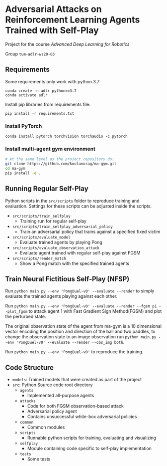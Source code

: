 # Adversarial Attacks on Reinforcement Learning Agents Trained with Self-Play

Project for the course *Advanced Deep Learning for Robotics*

Group `tum-adlr-ws20-03`

## Requirements

Some requirements only work with python 3.7

```
conda create -n adlr python==3.7
conda activate adlr
```

Install pip libraries from requirements file:

```
pip install -r requirements.txt
```

### Install PyTorch

```
conda install pytorch torchvision torchaudio -c pytorch
```


### Install multi-agent gym environment

``` bash
# At the same level as the project repository do:
git clone https://github.com/koulanurag/ma-gym.git
cd ma-gym
pip install -e .
```

## Running Regular Self-Play

Python scripts in the `src/scripts` folder to reproduce training and evaluation.
Settings for these scripts can be adjusted inside the scripts.

- `src/scripts/train_selfplay`
    - Training run for regular self-play
- `src/scripts/train_selfplay_adversarial_policy`
    - Train an adversarial policy that trains against a specified fixed victim
- `src/scripts/evaluate_model`
    - Evaluate trained agents by playing Pong
- `src/scripts/evaluate_observation_attack`
    - Evaluate agent trained with regular self-play against FGSM
- `src/scripts/render_match`
    - Show a Pong match with the specified trained agents
    

## Train Neural Fictitious Self-Play (NFSP)

Run `python main.py --env 'PongDuel-v0' --evaluate --render` to simply evaluate the trained agents playing against each other.

Run `python main.py --env 'PongDuel-v0' --evaluate --render --fgsm p1 --plot_fgsm` to attack agent 1 with Fast Gradient Sign Method(FGSM) and plot the perturbed state.

The original observation state of the agent from ma-gym is a 10 dimensional vector encoding the position and direction of the ball and two paddles, to change the observation state to an image observation run `python main.py --env 'PongDuel-v0' --evaluate --render --obs_img both`.

Run `python main.py --env 'PongDuel-v0'` to reproduce the training.

## Code Structure

- `models`: Trained models that were created as part of the project
- `src`: Python Source code root directory
    - `agents`
        - Implemented all-purpose agents
    - `attacks`
        - Code for both FGSM observation-based attack
        - Adversarial policy agent
        - Contains unsuccessful white-box adversarial policies
    - `common`
        - Common modules
    - `scripts`
        - Runnable python scripts for training, evaluating and visualizing
    - `selfplay`
        - Module containing code specific to self-play implementation
    - `tests`
        - Some tests
